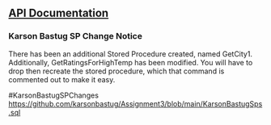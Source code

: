 
## [API Documentation](AsthmaAPI/README.md)

### Karson Bastug SP Change Notice
There has been an additional Stored Procedure created, named GetCity1. Additionally, GetRatingsForHighTemp has been modified. You will have to drop then recreate the stored procedure, which that command is commented out to make it easy.

#KarsonBastugSPChanges
https://github.com/karsonbastug/Assignment3/blob/main/KarsonBastugSps.sql
